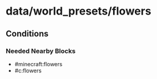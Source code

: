 # data/world_presets/flowers  
  
## Conditions  
  
### Needed Nearby Blocks  
  * #minecraft:flowers
  * #c:flowers
  
